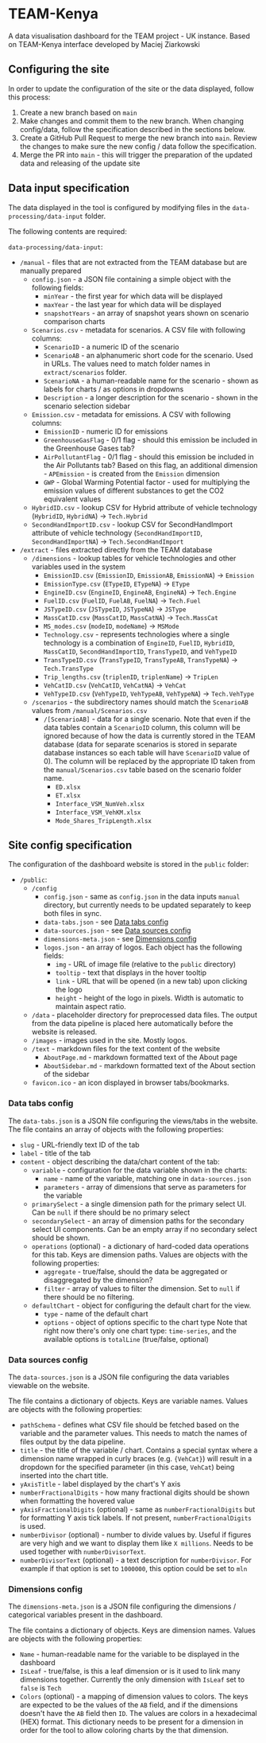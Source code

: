 # TEAM-Kenya

A data visualisation dashboard for the TEAM project - UK instance. Based on TEAM-Kenya interface developed by Maciej Ziarkowski

## Configuring the site

In order to update the configuration of the site or the data displayed, follow this process:

1. Create a new branch based on `main`
2. Make changes and commit them to the new branch. When changing config/data, follow the specification described in the sections below.
3. Create a GitHub Pull Request to merge the new branch into `main`. Review the changes to make sure the new config / data follow the specification.
4. Merge the PR into `main` - this will trigger the preparation of the updated data and releasing of the update site

## Data input specification

The data displayed in the tool is configured by modifying files in the `data-processing/data-input` folder.

The following contents are required:

`data-processing/data-input`:

- `/manual` - files that are not extracted from the TEAM database but are manually prepared
  - `config.json` - a JSON file containing a simple object with the following fields:
    - `minYear` - the first year for which data will be displayed
    - `maxYear` - the last year for which data will be displayed
    - `snapshotYears` - an array of snapshot years shown on scenario comparison charts
  - `Scenarios.csv` - metadata for scenarios. A CSV file with following columns:
    - `ScenarioID` - a numeric ID of the scenario
    - `ScenarioAB` - an alphanumeric short code for the scenario. Used in URLs. The values need to match folder names in `extract/scenarios` folder.
    - `ScenarioNA` - a human-readable name for the scenario - shown as labels for charts / as options in dropdowns
    - `Description` - a longer description for the scenario - shown in the scenario selection sidebar
  - `Emission.csv` - metadata for emissions. A CSV with following columns:
    - `EmissionID` - numeric ID for emissions
    - `GreenhouseGasFlag` - 0/1 flag - should this emission be included in the Greenhouse Gases tab?
    - `AirPollutantFlag` - 0/1 flag - should this emission be included in the Air Pollutants tab? Based on this flag, an additional dimension - `APEmission` - is created from the `Emission` dimension
    - `GWP` - Global Warming Potential factor - used for multiplying the emission values of different substances to get the CO2 equivalent values
  - `HybridID.csv` - lookup CSV for Hybrid attribute of vehicle technology (`HybridID`, `HybridNA`) -> `Tech.Hybrid`
  - `SecondHandImportID.csv` - lookup CSV for SecondHandImport attribute of vehicle technology (`SecondHandImportID`, `SecondHandImportNA`) -> `Tech.SecondHandImport`
- `/extract` - files extracted directly from the TEAM database
  - `/dimensions` - lookup tables for vehicle technologies and other variables used in the system
    - `EmissionID.csv` (`EmissionID`, `EmissionAB`, `EmissionNA`) -> `Emission`
    - `EmissionType.csv` (`ETypeID`, `ETypeNA`) -> `EType`
    - `EngineID.csv` (`EngineID`, `EngineAB`, `EngineNA`) -> `Tech.Engine`
    - `FuelID.csv` (`FuelID`, `FuelAB`, `FuelNA`) -> `Tech.Fuel`
    - `JSTypeID.csv` (`JSTypeID`, `JSTypeNA`) -> `JSType`
    - `MassCatID.csv` (`MassCatID`, `MassCatNA`) -> `Tech.MassCat`
    - `MS_modes.csv` (`modeID`, `modeName`) -> `MSMode`
    - `Technology.csv` - represents technologies where a single technology is a combination of `EngineID`, `FuelID`, `HybridID`, `MassCatID`, `SecondHandImportID`, `TransTypeID`, and `VehTypeID`
    - `TransTypeID.csv` (`TransTypeID`, `TransTypeAB`, `TransTypeNA`) -> `Tech.TransType`
    - `Trip_lengths.csv` (`triplenID`, `triplenName`) -> `TripLen`
    - `VehCatID.csv` (`VehCatID`, `VehCatNA`) -> `VehCat`
    - `VehTypeID.csv` (`VehTypeID`, `VehTypeAB`, `VehTypeNA`) -> `Tech.VehType`
  - `/scenarios` - the subdirectory names should match the `ScenarioAB` values from `/manual/Scenarios.csv`
    - `/[ScenarioAB]` - data for a single scenario. Note that even if the data tables contain a `ScenarioID` column, this column will be ignored because of how the data is currently stored in the TEAM database (data for separate scenarios is stored in separate database instances so each table will have `ScenarioID` value of 0). The column will be replaced by the appropriate ID taken from the `manual/Scenarios.csv` table based on the scenario folder name.
      - `ED.xlsx`
      - `ET.xlsx`
      - `Interface_VSM_NumVeh.xlsx`
      - `Interface_VSM_VehKM.xlsx`
      - `Mode_Shares_TripLength.xlsx`

## Site config specification

The configuration of the dashboard website is stored in the `public` folder:

- `/public`:
  - `/config`
    - `config.json` - same as `config.json` in the data inputs `manual` directory, but currently needs to be updated separately to keep both files in sync.
    - `data-tabs.json` - see [Data tabs config](#data-tabs-config)
    - `data-sources.json` - see [Data sources config](#data-sources-config)
    - `dimensions-meta.json` - see [Dimensions config](#dimensions-config)
    - `logos.json` - an array of logos. Each object has the following fields:
      - `img` - URL of image file (relative to the `public` directory)
      - `tooltip` - text that displays in the hover tooltip
      - `link` - URL that will be opened (in a new tab) upon clicking the logo
      - `height` - height of the logo in pixels. Width is automatic to maintain aspect ratio.
  - `/data` - placeholder directory for preprocessed data files. The output from the data pipeline is placed here automatically before the website is released.
  - `/images` - images used in the site. Mostly logos.
  - `/text` - markdown files for the text content of the website
    - `AboutPage.md` - markdown formatted text of the About page
    - `AboutSidebar.md` - markdown formatted text of the About section of the sidebar
  - `favicon.ico` - an icon displayed in browser tabs/bookmarks.

### Data tabs config

The `data-tabs.json` is a JSON file configuring the views/tabs in the website.
The file contains an array of objects with the following properties:

- `slug` - URL-friendly text ID of the tab
- `label` - title of the tab
- `content` - object describing the data/chart content of the tab:
  - `variable` - configuration for the data variable shown in the charts:
    - `name` - name of the variable, matching one in `data-sources.json`
    - `parameters` - array of dimensions that serve as parameters for the variable
  - `primarySelect` - a single dimension path for the primary select UI. Can be `null` if there should be no primary select
  - `secondarySelect` - an array of dimension paths for the secondary select UI components. Can be an empty array if no secondary select should be shown.
  - `operations` (optional) - a dictionary of hard-coded data operations for this tab. Keys are dimension paths. Values are objects with the following properties:
    - `aggregate` - true/false, should the data be aggregated or disaggregated by the dimension?
    - `filter` - array of values to filter the dimension. Set to `null` if there should be no filtering.
  - `defaultChart` - object for configuring the default chart for the view.
    - `type` - name of the default chart
    - `options` - object of options specific to the chart type
      Note that right now there's only one chart type: `time-series`, and the available options is `totalLine` (true/false, optional)

### Data sources config

The `data-sources.json` is a JSON file configuring the data variables viewable on the website.

The file contains a dictionary of objects. Keys are variable names. Values are objects with the following properties:

- `pathSchema` - defines what CSV file should be fetched based on the variable and the parameter values. This needs to match the names of files output by the data pipeline.
- `title` - the title of the variable / chart. Contains a special syntax where a dimension name wrapped in curly braces (e.g. `{VehCat}`) will result in a dropdown for the specified parameter (in this case, `VehCat`) being inserted into the chart title.
- `yAxisTitle` - label displayed by the chart's Y axis
- `numberFractionalDigits` - how many fractional digits should be shown when formatting the hovered value
- `yAxisFractionalDigits` (optional) - same as `numberFractionalDigits` but for formatting Y axis tick labels. If not present, `numberFractionalDigits` is used.
- `numberDivisor` (optional) - number to divide values by. Useful if figures are very high and we want to display them like `X millions`. Needs to be used together with `numberDivisorText`.
- `numberDivisorText` (optional) - a text description for `numberDivisor`. For example if that option is set to `1000000`, this option could be set to `mln`

### Dimensions config

The `dimensions-meta.json` is a JSON file configuring the dimensions / categorical variables present in the dashboard.

The file contains a dictionary of objects. Keys are dimension names. Values are objects with the following properties:

- `Name` - human-readable name for the variable to be displayed in the dashboard
- `IsLeaf` - true/false, is this a leaf dimension or is it used to link many dimensions together. Currently the only dimension with `IsLeaf` set to `false` is `Tech`
- `Colors` (optional) - a mapping of dimension values to colors. The keys are expected to be the values of the `AB` field, and if the dimensions doesn't have the `AB` field then `ID`. The values are colors in a hexadecimal (HEX) format. This dictionary needs to be present for a dimension in order for the tool to allow coloring charts by the that dimension.

